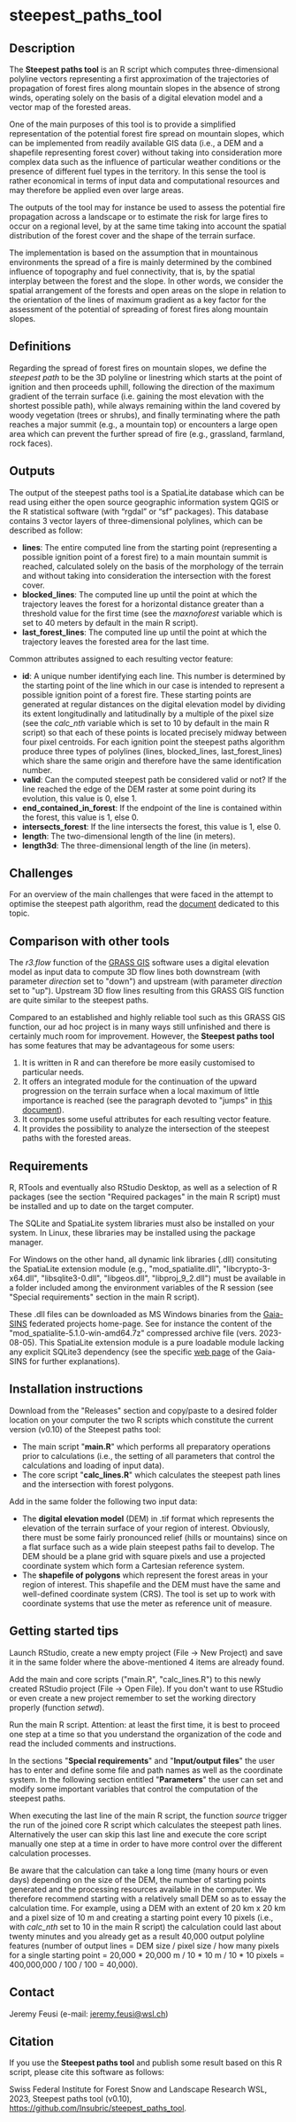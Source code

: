 # steepest_paths_tool

Description
-----------
The **Steepest paths tool** is an R script which computes three-dimensional polyline vectors representing a first approximation of the trajectories of propagation of forest fires along mountain slopes in the absence of strong winds, operating solely on the basis of a digital elevation model and a vector map of the forested areas.

One of the main purposes of this tool is to provide a simplified representation of the potential forest fire spread on mountain slopes, which can be implemented from readily available GIS data (i.e., a DEM and a shapefile representing forest cover) without taking into consideration more complex data such as the influence of particular weather conditions or the presence of different fuel types in the territory.
In this sense the tool is rather economical in terms of input data and computational resources and may therefore be applied even over large areas. 

The outputs of the tool may for instance be used to assess the potential fire propagation across a landscape or to estimate the risk for large fires to occur on a regional level, by at the same time taking into account the spatial distribution of the forest cover and the shape of the terrain surface.

The implementation is based on the assumption that in mountainous environments the spread of a fire is mainly determined by the combined influence of topography and fuel connectivity, that is, by the spatial interplay between the forest and the slope. In other words, we consider the spatial arrangement of the forests and open areas on the slope in relation to the orientation of the lines of maximum gradient as a key factor for the assessment of the potential of spreading of forest fires along mountain slopes.

Definitions
----------------------
Regarding the spread of forest fires on mountain slopes, we define the _steepest path_ to be the 3D polyline or linestring which starts at the point of ignition and then proceeds uphill, following the direction of the maximum gradient of the terrain surface (i.e. gaining the most elevation with the shortest possible path), while always remaining within the land covered by woody vegetation (trees or shrubs), and finally terminating where the path reaches a major summit (e.g., a mountain top) or encounters a large open area which can prevent the further spread of fire (e.g., grassland, farmland, rock faces).

Outputs
----------------------
The output of the steepest paths tool is a SpatiaLite database which can be read using either the open source geographic information system QGIS or the R statistical software (with “rgdal” or “sf” packages).
This database contains 3 vector layers of three-dimensional polylines, which can be described as follow:
* **lines**: The entire computed line from the starting point (representing a possible ignition point of a forest fire) to a main mountain summit is reached, calculated solely on the basis of the morphology of the terrain and without taking into consideration the intersection with the forest cover.
* **blocked_lines**: The computed line up until the point at which the trajectory leaves the forest for a horizontal distance greater than a threshold value for the first time (see the _maxnoforest_ variable which is set to 40 meters by default in the main R script).
* **last_forest_lines**: The computed line up until the point at which the trajectory leaves the forested area for the last time.

Common attributes assigned to each resulting vector feature:
* **id**: A unique number identifying each line. This number is determined by the starting point of the line which in our case is intended to represent a possible ignition point of a forest fire. These starting points are generated at regular distances on the digital elevation model by dividing its extent longitudinally and latitudinally by a multiple of the pixel size (see the _calc_nth_ variable which is set to 10 by default in the main R script) so that each of these points is located precisely midway between four pixel centroids. For each ignition point the steepest paths algorithm produce three types of polylines (lines, blocked_lines, last_forest_lines) which share the same origin and therefore have the same identification number.
* **valid**: Can the computed steepest path be considered valid or not? If the line reached the edge of the DEM raster at some point during its evolution, this value is 0, else 1.
* **end_contained_in_forest**: If the endpoint of the line is contained within the forest, this value is 1, else 0.
* **intersects_forest**: If the line intersects the forest, this value is 1, else 0.
* **length**: The two-dimensional length of the line (in meters).
* **length3d**: The three-dimensional length of the line (in meters).

Challenges
----------------------
For an overview of the main challenges that were faced in the attempt to optimise the steepest path algorithm, read the [document](https://github.com/Insubric/steepest_paths_tool/blob/master/Challenges.md) dedicated to this topic.

Comparison with other tools
----------------------
The _r3.flow_ function of the [GRASS GIS](https://grass.osgeo.org/) software uses a digital elevation model as input data to compute 3D flow lines both downstream (with parameter _direction_ set to "down") and upstream (with parameter _direction_ set to "up").
Upstream 3D flow lines resulting from this GRASS GIS function are quite similar to the steepest paths.

Compared to an established and highly reliable tool such as this GRASS GIS function, our ad hoc project is in many ways still unfinished and there is certainly much room for improvement.
However, the **Steepest paths tool** has some features that may be advantageous for some users:
1) It is written in R and can therefore be more easily customised to particular needs.
2) It offers an integrated module for the continuation of the upward progression on the terrain surface when a local maximum of little importance is reached (see the paragraph devoted to "jumps" in [this document](https://github.com/Insubric/steepest_paths_tool/blob/master/Challenges.md)).
3) It computes some useful attributes for each resulting vector feature.
4) It provides the possibility to analyze the intersection of the steepest paths with the forested areas.

Requirements
----------------------
R, RTools and eventually also RStudio Desktop, as well as a selection of R packages (see the section "Required packages" in the main R script) must be installed and up to date on the target computer.

The SQLite and SpatiaLite system libraries must also be installed on your system. In Linux, these libraries may be installed using the package manager.

For Windows on the other hand, all dynamic link libraries (.dll) consituting the SpatiaLite extension module (e.g., "mod_spatialite.dll", "libcrypto-3-x64.dll", "libsqlite3-0.dll", "libgeos.dll", "libproj_9_2.dll") must be available in a folder included among the environment variables of the R session (see "Special requirements" section in the main R script).

These .dll files can be downloaded as MS Windows binaries from the [Gaia-SINS](https://www.gaia-gis.it/gaia-sins) federated projects home-page.
See for instance the content of the "mod_spatialite-5.1.0-win-amd64.7z" compressed archive file (vers. 2023-08-05). This SpatiaLite extension module is a pure loadable module lacking any explicit SQLite3 dependency (see the specific [web page](https://www.gaia-gis.it/fossil/libspatialite/wiki?name=mod_spatialite) of the Gaia-SINS for further explanations). 

Installation instructions
----------------------
Download from the "Releases" section and copy/paste to a desired folder location on your computer the two R scripts which constitute the current version (v0.10) of the Steepest paths tool:
* The main script "**main.R**" which performs all preparatory operations prior to calculations (i.e., the setting of all parameters that control the calculations and loading of input data).
* The core script "**calc_lines.R**" which calculates the steepest path lines and the intersection with forest polygons.

Add in the same folder the following two input data:
* The **digital elevation model** (DEM) in .tif format which represents the elevation of the terrain surface of your region of interest. Obviously, there must be some fairly pronounced relief (hills or mountains) since on a flat surface such as a wide plain steepest paths fail to develop. The DEM should be a plane grid with square pixels and use a projected coordinate system which form a Cartesian reference system. 
* The **shapefile of polygons** which represent the forest areas in your region of interest. This shapefile and the DEM must have the same and well-defined coordinate system (CRS). The tool is set up to work with coordinate systems that use the meter as reference unit of measure.

Getting started tips
----------------------
Launch RStudio, create a new empty project (File -> New Project) and save it in the same folder where the above-mentioned 4 items are already found.

Add the main and core scripts ("main.R", "calc_lines.R") to this newly created RStudio project (File -> Open File). If you don't want to use RStudio or even create a new project remember to set the working directory properly (function _setwd_).

Run the main R script. Attention: at least the first time, it is best to proceed one step at a time so that you understand the organization of the code and read the included comments and instructions.

In the sections "**Special requirements**" and "**Input/output files**" the user has to enter and define some file and path names as well as the coordinate system.
In the following section entitled "**Parameters**" the user can set and modify some important variables that control the computation of the steepest paths.

When executing the last line of the main R script, the function _source_ trigger the run of the joined core R script which calculates the steepest path lines. Alternatively the user can skip this last line and execute the core script manually one step at a time in order to have more control over the different calculation processes.

Be aware that the calculation can take a long time (many hours or even days) depending on the size of the DEM, the number of starting points generated and the processing resources available in the computer. We therefore recommend starting with a relatively small DEM so as to essay the calculation time. For example, using a DEM with an extent of 20 km x 20 km and a pixel size of 10 m and creating a starting point every 10 pixels (i.e., with _calc_nth_ set to 10 in the main R script) the calculation could last about twenty minutes and you already get as a result 40,000 output polyline features (number of output lines = DEM size / pixel size / how many pixels for a single starting point = 20,000 * 20,000 m / 10 * 10 m / 10 * 10 pixels = 400,000,000 / 100 / 100 = 40,000).

Contact
----------------------
Jeremy Feusi (e-mail: jeremy.feusi@wsl.ch)

Citation
----------------------
If you use the **Steepest paths tool** and publish some result based on this R script, please cite this software as follows:

Swiss Federal Institute for Forest Snow and Landscape Research WSL, 2023, Steepest paths tool (v0.10), https://github.com/Insubric/steepest_paths_tool.
